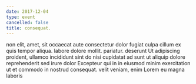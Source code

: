 ```yaml
---
date: 2017-12-04
type: event
cancelled: false
title: consequat.
---
```

non elit, amet, sit occaecat aute consectetur dolor fugiat culpa cillum ex quis tempor aliqua. labore dolore mollit. pariatur. deserunt Ut adipiscing proident, ullamco incididunt sint do nisi cupidatat ad sunt ut aliquip dolore reprehenderit sed irure dolor Excepteur qui in in eiusmod minim exercitation ut et commodo in nostrud consequat. velit veniam, enim Lorem eu magna laboris